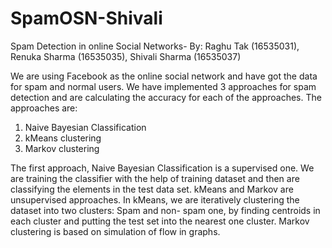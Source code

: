 # SpamOSN-Shivali
Spam Detection in online Social Networks- By: Raghu Tak (16535031), Renuka Sharma (16535035), Shivali Sharma (16535037)

We are using Facebook as the online social network and have got the data for spam and normal users.
We have implemented 3 approaches for spam detection and are calculating the accuracy for each of the approaches. The approaches are:
1. Naive Bayesian Classification
2. kMeans clustering
3. Markov clustering

The first approach, Naive Bayesian Classification is a supervised one. We are training the classifier with the help of training dataset and then are classifying the elements in the test data set.
kMeans and Markov are unsupervised approaches.
In kMeans, we are iteratively clustering the dataset into two clusters: Spam and non- spam one, by finding centroids in each cluster and putting the test set into the nearest one cluster.
Markov clustering is based on simulation of flow in graphs.
